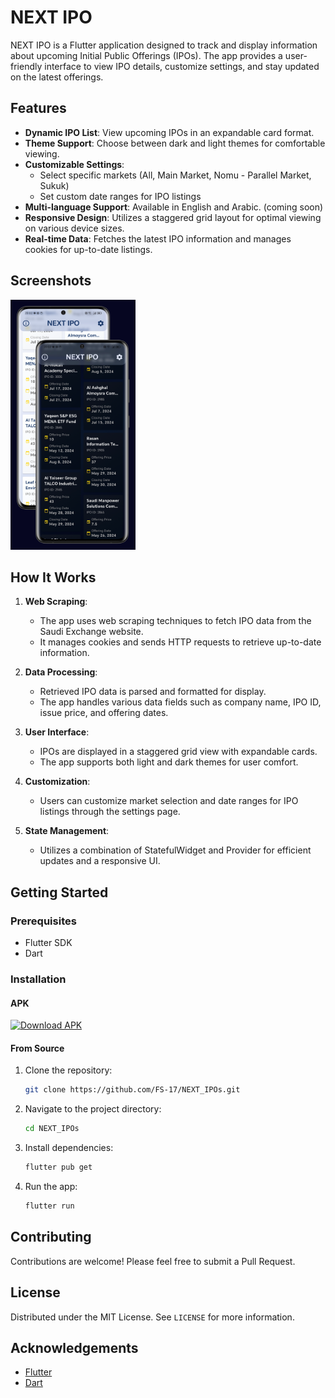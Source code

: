 # NEXT IPO

NEXT IPO is a Flutter application designed to track and display information about upcoming Initial Public Offerings (IPOs). The app provides a user-friendly interface to view IPO details, customize settings, and stay updated on the latest offerings.

## Features

- **Dynamic IPO List**: View upcoming IPOs in an expandable card format.
- **Theme Support**: Choose between dark and light themes for comfortable viewing.
- **Customizable Settings**:
  - Select specific markets (All, Main Market, Nomu - Parallel Market, Sukuk)
  - Set custom date ranges for IPO listings
- **Multi-language Support**: Available in English and Arabic. (coming soon)
- **Responsive Design**: Utilizes a staggered grid layout for optimal viewing on various device sizes.
- **Real-time Data**: Fetches the latest IPO information and manages cookies for up-to-date listings.

## Screenshots

<img src="assets/screen.png" alt="drawing" width="200"/>

## How It Works

1. **Web Scraping**: 
   - The app uses web scraping techniques to fetch IPO data from the Saudi Exchange website.
   - It manages cookies and sends HTTP requests to retrieve up-to-date information.

2. **Data Processing**:
   - Retrieved IPO data is parsed and formatted for display.
   - The app handles various data fields such as company name, IPO ID, issue price, and offering dates.

3. **User Interface**:
   - IPOs are displayed in a staggered grid view with expandable cards.
   - The app supports both light and dark themes for user comfort.

4. **Customization**:
   - Users can customize market selection and date ranges for IPO listings through the settings page.

5. **State Management**:
   - Utilizes a combination of StatefulWidget and Provider for efficient updates and a responsive UI.

## Getting Started

### Prerequisites

- Flutter SDK 
- Dart 

### Installation

#### APK

[![Download APK](https://img.shields.io/badge/Download-APK-blue)](assets/app-release.apk?raw=true)

#### From Source

1. Clone the repository:
   ```bash
   git clone https://github.com/FS-17/NEXT_IPOs.git
   ```

2. Navigate to the project directory:
   ```bash
   cd NEXT_IPOs
   ```

3. Install dependencies:
   ```bash
   flutter pub get
   ```

4. Run the app:
   ```bash
   flutter run
   ```

## Contributing

Contributions are welcome! Please feel free to submit a Pull Request.

## License

Distributed under the MIT License. See `LICENSE` for more information.

## Acknowledgements

- [Flutter](https://flutter.dev/)
- [Dart](https://dart.dev/)
